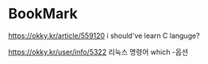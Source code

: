 # BookMark
https://okky.kr/article/559120
i should've learn C languge?

https://okky.kr/user/info/5322
리눅스 명령어 which -옵션 
